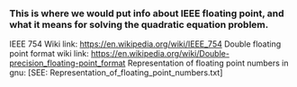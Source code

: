 <h3>This is where we would put info about IEEE floating point, and what it means for solving the quadratic equation problem.</h3>

IEEE 754 Wiki link:
	https://en.wikipedia.org/wiki/IEEE_754
Double floating point format wiki link:
	https://en.wikipedia.org/wiki/Double-precision_floating-point_format
Representation of floating point numbers in gnu:
	[SEE: Representation_of_floating_point_numbers.txt]
